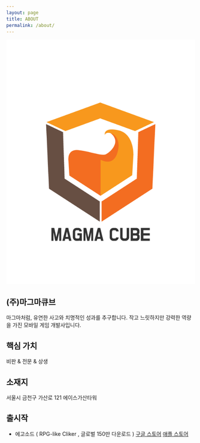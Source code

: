 ```yaml
---
layout: page
title: ABOUT
permalink: /about/
---
```


![Image Alt 텍스트](/assets/img/logo.png)

(주)마그마큐브
------------
마그마처럼, 유연한 사고와 치명적인 성과를 추구합니다. 
작고 느릿하지만 강력한 역량을 가진 모바일 게임 개발사입니다.

핵심 가치
----------- 
비판 & 전문 & 상생

소재지
------------
서울시 금천구 가산로 121 에이스가산타워 

출시작
----------------
- 에고소드 ( RPG-like Cliker ,  글로벌 150만 다운로드 )
[구글 스토어](https://play.google.com/store/apps/details?id=com.betdon.egosword)
[애플 스토어](https://apps.apple.com/us/app/ego-sword-idle-sword-clicker/id1450371893)
